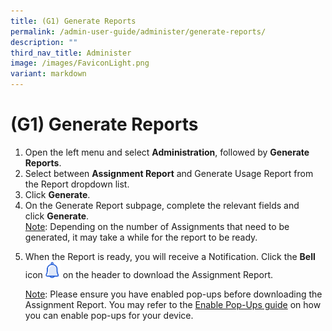 ```yaml
---
title: (G1) Generate Reports
permalink: /admin-user-guide/administer/generate-reports/
description: ""
third_nav_title: Administer
image: /images/FaviconLight.png
variant: markdown
---
```

<h1 id="generate-reports">(G1) Generate Reports</h1>
<ol>
<li>Open the left menu and select <strong>Administration</strong>, followed by <strong>Generate Reports</strong>.</li>
	<li>Select between&nbsp;<strong>Assignment Report</strong>&nbsp;and&nbsp;Generate Usage Report&nbsp;from the Report dropdown list.</li>
<li>Click <strong>Generate</strong>.</li>
<li>On the Generate Report subpage, complete the relevant fields and click&nbsp;<strong>Generate</strong>.</li>
<u>Note</u>: Depending on the number of Assignments that need to be generated, it may take a while for the report to be ready.

<li><p>When the Report is ready, you will receive a Notification. Click the <strong>Bell</strong> icon <img style="width:1.5rem; display: inline;" src="/images/Icons/Bell.svg"> on the header to download the Assignment Report.</p>
	<p> <u>Note</u>: Please ensure you have enabled pop-ups before downloading the Assignment Report. You may refer to the <a target="_blank" href="/files/Userguide/Downloadable%20Resources/Enable-Pop-ups-Guide.pdf">Enable Pop-Ups guide</a> on how you can enable pop-ups for your device.</p>
</li>
</ol>